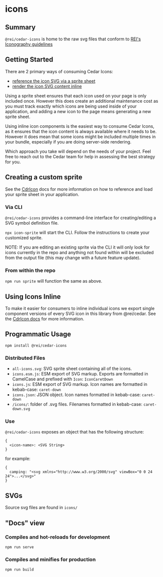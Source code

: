 # icons

## Summary

`@rei/cedar-icons` is home to the raw svg files that conform to [REI's Iconography guidelines](https://rei.github.io/rei-cedar-docs/foundation/iconography/)

## Getting Started

There are 2 primary ways of consuming Cedar Icons:
- [reference the icon SVG via a sprite sheet](#Using-Icons-Inline)
- [render the icon SVG content inline](#Creating-a-custom-sprite)

Using a sprite sheet ensures that each icon used on your page is only included once. However this does create an additional maintenance cost as you must track exactly which icons are being used inside of your application, and adding a new icon to the page means generating a new sprite sheet.

Using inline icon components is the easiest way to consume Cedar Icons, as it ensures that the icon content is always available where it needs to be. However it does mean that some icons might be included multiple times in your bundle, especially if you are doing server-side rendering.

Which approach you take will depend on the needs of your project. Feel free to reach out to the Cedar team for help in assessing the best strategy for you.

## Creating a custom sprite

See the [CdrIcon](https://rei.github.io/rei-cedar-docs/components/icon/#svg-sprite) docs for more information on how to reference and load your sprite sheet in your application.

### Via CLI

`@rei/cedar-icons` provides a command-line interface for creating/editing a SVG symbol definition file.

`npx icon-sprite` will start the CLI. Follow the instructions to create your customized sprite.

NOTE: If you are editing an existing sprite via the CLI it will only look for icons currently in the repo and anything not found within will be excluded from the output file (this may change with a future feature update).

### From within the repo

`npm run sprite` will function the same as above.

## Using Icons Inline

To make it easier for consumers to inline individual icons we export single component versions of every SVG icon in this library from @rei/cedar. See the [CdrIcon docs](https://rei.github.io/rei-cedar-docs/components/icon/#inline-icon-components) for more information.

## Programmatic Usage

`npm install @rei/cedar-icons`

### Distributed Files

- `all-icons.svg`: SVG sprite sheet containing all of the icons.
- `icons.esm.js`: ESM export of SVG markup. Exports are formatted in CamelCase and prefixed with `Icon`: `IconCaretDown`
- `icons.js`: ESM export of SVG markup. Icon names are formatted in kebab-case: `caret-down`
- `icons.json`: JSON object.  Icon names formatted in kebab-case: `caret-down`
- `/icons/`: folder of .svg files. Filenames formatted in kebab-case: `caret-down.svg`

### Use

`@rei/cedar-icons` exposes an object that has the following structure:

```
{
  <icon-name>: <SVG String>
}
```

for example:

```
{
  camping: "<svg xmlns="http://www.w3.org/2000/svg" viewBox="0 0 24 24">...</svg>"
}
```

## SVGs

Source svg files are found in `icons/`

## "Docs" view

### Compiles and hot-reloads for development
```
npm run serve
```

### Compiles and minifies for production
```
npm run build
```
